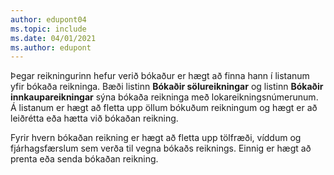 ```yaml
---
author: edupont04
ms.topic: include
ms.date: 04/01/2021
ms.author: edupont
---
```

Þegar reikningurinn hefur verið bókaður er hægt að finna hann í listanum yfir bókaða reikninga. Bæði listinn **Bókaðir sölureikningar** og listinn **Bókaðir innkaupareikningar** sýna bókaða reikninga með lokareikningsnúmerunum. Á listanum er hægt að fletta upp öllum bókuðum reikningum og hægt er að leiðrétta eða hætta við bókaðan reikning.  

Fyrir hvern bókaðan reikning er hægt að fletta upp tölfræði, víddum og fjárhagsfærslum sem verða til vegna bókaðs reiknings. Einnig er hægt að prenta eða senda bókaðan reikning.  
